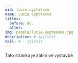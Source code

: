 ```yaml
---
uid: lucie.syptakova
name: Lucie Syptáková
titles:
  before: Bc.
  after:
img: people/lucie-syptakova.jpg
description: # zajistit
mail: # - zjistit
---
```


Tato stránka je zatím ve výstavbě
